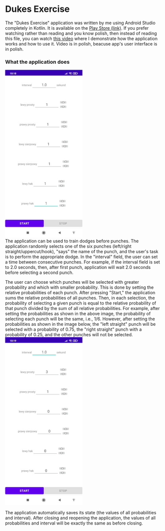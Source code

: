 # Dukes Exercise
The "Dukes Exercise" application was written by me using Android Studio completely in Kotlin. It is available on the [Play Store (link)](https://play.google.com/store/apps/details?id=zahenta.dukesexercise). If you prefer watching rather than reading and you know polish, then instead of reading this file, you can watch [this video]((https://drive.google.com/file/d/14v1DTA3-rx1C68ehiJzEjY5w-fsN8ktP/view?usp=share_link)) where I demonstrate how the application works and how to use it. Video is in polish, beacuse app's user interface is in polish.

### What the application does
![screen1](img/screen1_small.jpg)<br/>
The application can be used to train dodges before punches. The application randomly selects one of the six punches (left/right straight/uppercut/hook), "says" the name of the punch, and the user's task is to perform the appropriate dodge. In the "interval" field, the user can set a time between consecutive punches. For example, if the interval field is set to 2.0 seconds, then, after first punch, application will wait 2.0 seconds before selecting a second punch.<br/>

The user can choose which punches will be selected with greater probability and which with smaller probability. This is done by setting the relative probabilities of each punch. After pressing "Start," the application sums the relative probabilities of all punches. Then, in each selection, the probability of selecting a given punch is equal to the relative probability of that punch divided by the sum of all relative probabilities. For example, after setting the probabilities as shown in the above image, the probability of selecting each punch will be the same, i.e., 1/6. However, after setting the probabilities as shown in the image below, the "left straight" punch will be selected with a probability of 0.75, the "right straight" punch with a probability of 0.25, and the other punches will not be selected.<br/>
![screen2](img/screen2_small.jpg)<br/>

The application automatically saves its state (the values of all probabilities and interval). After closing and reopening the application, the values of all probabilities and interval will be exactly the same as before closing.